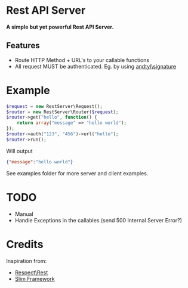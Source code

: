 # Rest API Server

**A simple but yet powerful Rest API Server.**

## Features

* Route HTTP Method + URL's to your callable functions
* All request MUST be authenticated. Eg. by using [andtyl\signature](https://github.com/andtyl/signature)

# Example

```php
$request = new RestServer\Request();
$router = new RestServer\Router($request);
$router->get("hello", function() {
    return array("message" => "hello world");
});
$router->auth("123", "456")->url("hello");
$router->run();
```

Will output

```json
{"message":"hello world"}
```

See examples folder for more server and client examples.

# TODO

* Manual
* Handle Exceptions in the callables (send 500 Internal Server Error?)

# Credits

Inspiration from:
* [Respect\Rest](https://github.com/Respect/Rest)
* [Slim Framework](https://github.com/codeguy/Slim)